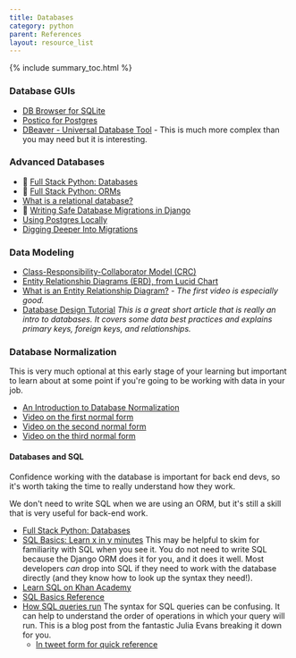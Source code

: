 ```yaml
---
title: Databases
category: python
parent: References
layout: resource_list
---
```


{% include summary_toc.html %}

### Database GUIs

- [DB Browser for SQLite](https://sqlitebrowser.org/)
- [Postico for Postgres](https://eggerapps.at/postico/)
- [DBeaver - Universal Database Tool](https://dbeaver.io/) - This is much more complex than you may need but it is interesting.

### Advanced Databases

- 📖 [Full Stack Python: Databases](https://www.fullstackpython.com/databases.html)
- 📖 [Full Stack Python: ORMs](https://www.fullstackpython.com/object-relational-mappers-orms.html)
- [What is a relational database?](https://www.techtarget.com/searchdatamanagement/definition/relational-database)
- 📖 [Writing Safe Database Migrations in Django](https://markusholtermann.eu/2021/06/writing-safe-database-migrations-in-django/)
- [Using Postgres Locally](https://momentumlearn.notion.site/Using-Postgres-Locally-6d24cd1ea8854eabb875023d6696fba9)
- [Digging Deeper Into Migrations](https://realpython.com/digging-deeper-into-migrations/)

### Data Modeling

- [Class-Responsibility-Collaborator Model (CRC)](http://agilemodeling.com/artifacts/crcModel.htm)
- [Entity Relationship Diagrams (ERD), from Lucid Chart](https://www.youtube.com/watch?v=QpdhBUYk7Kk)
- [What is an Entity Relationship Diagram?](https://www.lucidchart.com/pages/er-diagrams) - _The first video is especially good._
- [Database Design Tutorial](https://learndjango.com/tutorials/database-design-tutorial-beginners) _This is a great short article that is really an intro to databases. It covers some data best practices and explains primary keys, foreign keys, and relationships._

### Database Normalization

This is very much optional at this early stage of your learning but important to learn about at some point if you're going to be working with data in your job.

- [An Introduction to Database Normalization](http://mikehillyer.com/articles/an-introduction-to-database-normalization/)
- [Video on the first normal form](https://youtu.be/K7vzLrGCV50)
- [Video on the second normal form](https://youtu.be/A9sezRxNhWY)
- [Video on the third normal form](https://youtu.be/GP_RcibUicQ)

#### Databases and SQL

Confidence working with the database is important for back end devs, so it's worth taking the time to really understand how they work.

We don't need to write SQL when we are using an ORM, but it's still a skill that is very useful for back-end work.

- [Full Stack Python: Databases](https://www.fullstackpython.com/databases.html)
- [SQL Basics: Learn x in y minutes](https://learnxinyminutes.com/docs/sql/) This may be helpful to skim for familiarity with SQL when you see it. You do not need to write SQL because the Django ORM does it for you, and it does it well. Most developers _can_ drop into SQL if they need to work with the database directly (and they know how to look up the syntax they need!).
- [Learn SQL on Khan Academy](https://www.khanacademy.org/computing/computer-programming/sql)
- [SQL Basics Reference](https://hunter-ducharme.gitbook.io/sql-basics/)
- [How SQL queries run](https://jvns.ca/blog/2019/10/03/sql-queries-don-t-start-with-select/) The syntax for SQL queries can be confusing. It can help to understand the order of operations in which your query will run. This is a blog post from the fantastic Julia Evans breaking it down for you.
    - [In tweet form for quick reference](https://twitter.com/b0rk/status/1179449535938076673)
